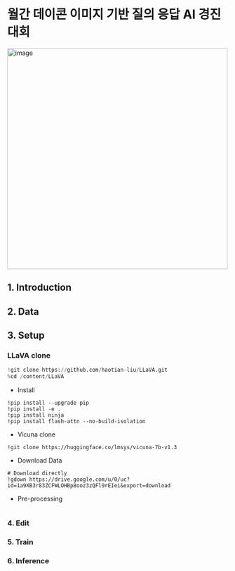 # 월간 데이콘 이미지 기반 질의 응답 AI 경진대회
<img width="502" alt="image" src="https://github.com/pimang62/dacon-multimodal-vqa/assets/121668884/ed1b318f-f6c6-41db-adba-504f16e15b64">

## 1. Introduction

## 2. Data

## 3. Setup

### LLaVA clone
```python
!git clone https://github.com/haotian-liu/LLaVA.git
%cd /content/LLaVA
```

* Install
```
!pip install --upgrade pip
!pip install -e .
!pip install ninja
!pip install flash-attn --no-build-isolation
```

* Vicuna clone
```
!git clone https://huggingface.co/lmsys/vicuna-7b-v1.3
```

* Download Data
```
# Download directly
!gdown https://drive.google.com/u/0/uc?id=1a9XB3r83ZCFWLOHBp8ooz3zQFl9rEIei&export=download
```

* Pre-processing
```

```

### 4. Edit

### 5. Train

### 6. Inference

